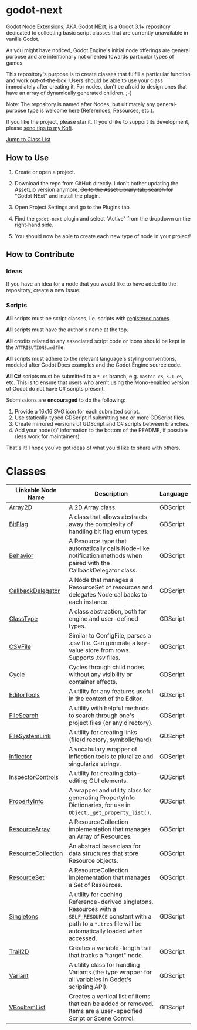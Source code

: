 # godot-next

Godot Node Extensions, AKA Godot NExt, is a Godot 3.1+ repository dedicated to collecting basic script classes that are currently unavailable in vanilla Godot.

As you might have noticed, Godot Engine's initial node offerings are general purpose and are intentionally not oriented towards particular types of games.

This repository's purpose is to create classes that fulfill a particular function and work out-of-the-box. Users should be able to use your class immediately after creating it. For nodes, don't be afraid to design ones that have an array of dynamically generated children. ;-)

Note: The repository is named after Nodes, but ultimately any general-purpose type is welcome here (References, Resources, etc.).

If you like the project, please star it. If you'd like to support its development, please [send tips to my Kofi](https://ko-fi.com/willnationsdev).

[Jump to Class List](#classes)

## How to Use

1. Create or open a project.

2. Download the repo from GitHub directly. I don't bother updating the AssetLib version anymore. ~~Go to the Asset Library tab, search for "Godot NExt" and install the plugin.~~

3. Open Project Settings and go to the Plugins tab.

4. Find the `godot-next` plugin and select "Active" from the dropdown on the right-hand side.

5. You should now be able to create each new type of node in your project!

## How to Contribute

### Ideas
If you have an idea for a node that you would like to have added to the repository, create a new Issue.

### Scripts

**All** scripts must be script classes, i.e. scripts with [registered names](http://docs.godotengine.org/en/latest/getting_started/step_by_step/scripting_continued.html#register-scripts-as-classes).

**All** scripts must have the author's name at the top.

**All** credits related to any associated script code or icons should be kept in the `ATTRIBUTIONS.md` file.

**All** scripts must adhere to the relevant language's styling conventions, modeled after Godot Docs examples and the Godot Engine source code.

**All C#** scripts must be submitted to a `*-cs` branch, e.g. `master-cs`, `3.1-cs`, etc. This is to ensure that users who aren't using the Mono-enabled version of Godot do not have C# scripts present.

Submissions are **encouraged** to do the following:

1. Provide a 16x16 SVG icon for each submitted script.
2. Use statically-typed GDScript if submitting one or more GDScript files.
3. Create mirrored versions of GDScript and C# scripts between branches.
4. Add your node(s)' information to the bottom of the README, if possible (less work for maintainers).

That's it! I hope you've got ideas of what you'd like to share with others.

# Classes

|Linkable Node Name|Description|Language
|-|-|-|
|[Array2D](addons/godot-next/references/array_2d.gd)|A 2D Array class.|GDScript
|[BitFlag](addons/godot-next/references/bit_flag.gd)|A class that allows abstracts away the complexity of handling bit flag enum types.|GDScript
|[Behavior](addons/godot-next/resources/behavior.gd)|A Resource type that automatically calls Node-like notification methods when paired with the CallbackDelegator class.|GDScript
|[CallbackDelegator](addons/godot-next/nodes/callback_delegator.gd)|A Node that manages a ResourceSet of resources and delegates Node callbacks to each instance.|GDScript
|[ClassType](addons/godot-next/references/class_type.gd)|A class abstraction, both for engine and user-defined types.|GDScript
|[CSVFile](addons/godot-next/references/csv_file.gd)|Similar to ConfigFile, parses a .csv file. Can generate a key-value store from rows. Supports .tsv files.|GDScript
|[Cycle](addons/godot-next/gui/cycle.gd)|Cycles through child nodes without any visibility or container effects.|GDScript
|[EditorTools](addons/godot-next/global/editor_tools.gd)|A utility for any features useful in the context of the Editor.|GDScript
|[FileSearch](addons/godot-next/global/file_search.gd)|A utility with helpful methods to search through one's project files (or any directory).|GDScript
|[FileSystemLink](addons/godot-next/global/file_system_link.gd)|A utility for creating links (file/directory, symbolic/hard).|GDScript
|[Inflector](addons/godot-next/references/inflector.gd)|A vocabulary wrapper of inflection tools to pluralize and singularize strings.|GDScript
|[InspectorControls](addons/godot-next/global/inspector_controls.gd)|A utility for creating data-editing GUI elements.|GDScript
|[PropertyInfo](addons/godot-next/references/property_info.gd)|A wrapper and utility class for generating PropertyInfo Dictionaries, for use in `Object._get_property_list()`.|GDScript
|[ResourceArray](addons/godot-next/resources/resource_collections/resource_array.gd)|A ResourceCollection implementation that manages an Array of Resources.|GDScript
|[ResourceCollection](addons/godot-next/resources/resource_collections/resource_collection.gd)|An abstract base class for data structures that store Resource objects.|GDScript
|[ResourceSet](addons/godot-next/resources/resource_collections/resource_set.gd)|A ResourceCollection implementation that manages a Set of Resources.|GDScript
|[Singletons](addons/godot-next/global/singletons.gd)|A utility for caching Reference-derived singletons. Resources with a `SELF_RESOURCE` constant with a path to a `*.tres` file will be automatically loaded when accessed.|GDScript
|[Trail2D](addons/godot-next/2d/trail_2d.gd)|Creates a variable-length trail that tracks a "target" node.|GDScript
|[Variant](addons/godot-next/global/variant.gd)|A utility class for handling Variants (the type wrapper for all variables in Godot's scripting API).|GDScript
|[VBoxItemList](addons/godot-next/gui/v_box_item_list.gd)|Creates a vertical list of items that can be added or removed. Items are a user-specified Script or Scene Control.|GDScript
